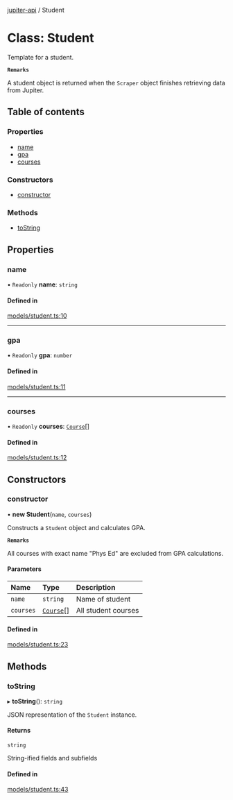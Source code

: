 [jupiter-api](../README.md) / Student

# Class: Student

Template for a student.

**`Remarks`**

A student object is returned when the `Scraper` object finishes retrieving data from Jupiter.

## Table of contents

### Properties

- [name](Student.md#name)
- [gpa](Student.md#gpa)
- [courses](Student.md#courses)

### Constructors

- [constructor](Student.md#constructor)

### Methods

- [toString](Student.md#tostring)

## Properties

### name

• `Readonly` **name**: `string`

#### Defined in

[models/student.ts:10](https://github.com/Wolfiej-k/jupiter-api/blob/e681e95/lib/models/student.ts#L10)

___

### gpa

• `Readonly` **gpa**: `number`

#### Defined in

[models/student.ts:11](https://github.com/Wolfiej-k/jupiter-api/blob/e681e95/lib/models/student.ts#L11)

___

### courses

• `Readonly` **courses**: [`Course`](Course.md)[]

#### Defined in

[models/student.ts:12](https://github.com/Wolfiej-k/jupiter-api/blob/e681e95/lib/models/student.ts#L12)

## Constructors

### constructor

• **new Student**(`name`, `courses`)

Constructs a `Student` object and calculates GPA.

**`Remarks`**

All courses with exact name "Phys Ed" are excluded from GPA calculations.

#### Parameters

| Name | Type | Description |
| :------ | :------ | :------ |
| `name` | `string` | Name of student |
| `courses` | [`Course`](Course.md)[] | All student courses |

#### Defined in

[models/student.ts:23](https://github.com/Wolfiej-k/jupiter-api/blob/e681e95/lib/models/student.ts#L23)

## Methods

### toString

▸ **toString**(): `string`

JSON representation of the `Student` instance.

#### Returns

`string`

String-ified fields and subfields

#### Defined in

[models/student.ts:43](https://github.com/Wolfiej-k/jupiter-api/blob/e681e95/lib/models/student.ts#L43)
